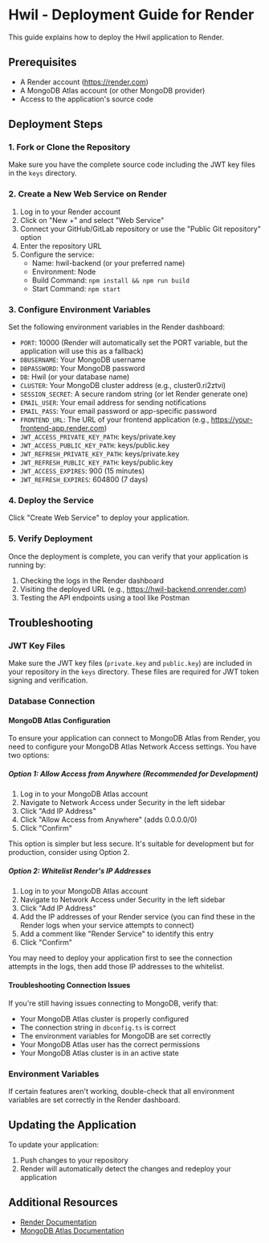 # Hwil - Deployment Guide for Render

This guide explains how to deploy the Hwil application to Render.

## Prerequisites

- A Render account (https://render.com)
- A MongoDB Atlas account (or other MongoDB provider)
- Access to the application's source code

## Deployment Steps

### 1. Fork or Clone the Repository

Make sure you have the complete source code including the JWT key files in the `keys` directory.

### 2. Create a New Web Service on Render

1. Log in to your Render account
2. Click on "New +" and select "Web Service"
3. Connect your GitHub/GitLab repository or use the "Public Git repository" option
4. Enter the repository URL
5. Configure the service:
   - Name: hwil-backend (or your preferred name)
   - Environment: Node
   - Build Command: `npm install && npm run build`
   - Start Command: `npm start`

### 3. Configure Environment Variables

Set the following environment variables in the Render dashboard:

- `PORT`: 10000 (Render will automatically set the PORT variable, but the application will use this as a fallback)
- `DBUSERNAME`: Your MongoDB username
- `DBPASSWORD`: Your MongoDB password
- `DB`: Hwil (or your database name)
- `CLUSTER`: Your MongoDB cluster address (e.g., cluster0.ri2ztvi)
- `SESSION_SECRET`: A secure random string (or let Render generate one)
- `EMAIL_USER`: Your email address for sending notifications
- `EMAIL_PASS`: Your email password or app-specific password
- `FRONTEND_URL`: The URL of your frontend application (e.g., https://your-frontend-app.render.com)
- `JWT_ACCESS_PRIVATE_KEY_PATH`: keys/private.key
- `JWT_ACCESS_PUBLIC_KEY_PATH`: keys/public.key
- `JWT_REFRESH_PRIVATE_KEY_PATH`: keys/private.key
- `JWT_REFRESH_PUBLIC_KEY_PATH`: keys/public.key
- `JWT_ACCESS_EXPIRES`: 900 (15 minutes)
- `JWT_REFRESH_EXPIRES`: 604800 (7 days)

### 4. Deploy the Service

Click "Create Web Service" to deploy your application.

### 5. Verify Deployment

Once the deployment is complete, you can verify that your application is running by:

1. Checking the logs in the Render dashboard
2. Visiting the deployed URL (e.g., https://hwil-backend.onrender.com)
3. Testing the API endpoints using a tool like Postman

## Troubleshooting

### JWT Key Files

Make sure the JWT key files (`private.key` and `public.key`) are included in your repository in the `keys` directory. These files are required for JWT token signing and verification.

### Database Connection

#### MongoDB Atlas Configuration

To ensure your application can connect to MongoDB Atlas from Render, you need to configure your MongoDB Atlas Network Access settings. You have two options:

##### Option 1: Allow Access from Anywhere (Recommended for Development)

1. Log in to your MongoDB Atlas account
2. Navigate to Network Access under Security in the left sidebar
3. Click "Add IP Address"
4. Click "Allow Access from Anywhere" (adds 0.0.0.0/0)
5. Click "Confirm"

This option is simpler but less secure. It's suitable for development but for production, consider using Option 2.

##### Option 2: Whitelist Render's IP Addresses

1. Log in to your MongoDB Atlas account
2. Navigate to Network Access under Security in the left sidebar
3. Click "Add IP Address"
4. Add the IP addresses of your Render service (you can find these in the Render logs when your service attempts to connect)
5. Add a comment like "Render Service" to identify this entry
6. Click "Confirm"

You may need to deploy your application first to see the connection attempts in the logs, then add those IP addresses to the whitelist.

#### Troubleshooting Connection Issues

If you're still having issues connecting to MongoDB, verify that:
- Your MongoDB Atlas cluster is properly configured
- The connection string in `dbconfig.ts` is correct
- The environment variables for MongoDB are set correctly
- Your MongoDB Atlas user has the correct permissions
- Your MongoDB Atlas cluster is in an active state

### Environment Variables

If certain features aren't working, double-check that all environment variables are set correctly in the Render dashboard.

## Updating the Application

To update your application:

1. Push changes to your repository
2. Render will automatically detect the changes and redeploy your application

## Additional Resources

- [Render Documentation](https://render.com/docs)
- [MongoDB Atlas Documentation](https://docs.atlas.mongodb.com/)
